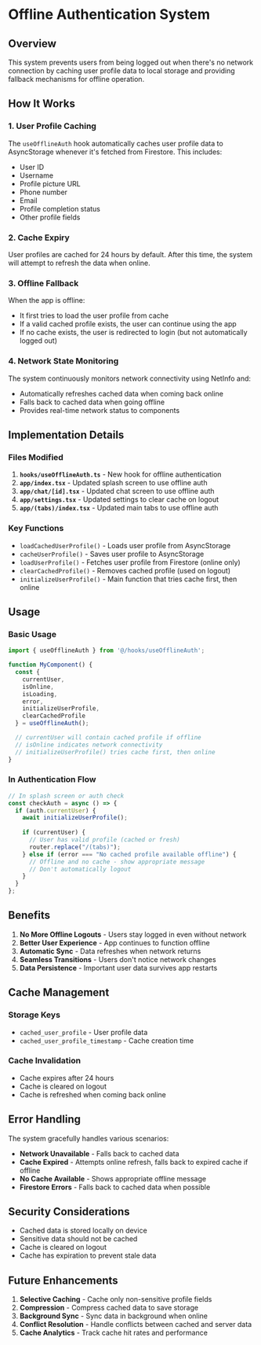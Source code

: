 # Offline Authentication System

## Overview

This system prevents users from being logged out when there's no network connection by caching user profile data to local storage and providing fallback mechanisms for offline operation.

## How It Works

### 1. User Profile Caching

The `useOfflineAuth` hook automatically caches user profile data to AsyncStorage whenever it's fetched from Firestore. This includes:
- User ID
- Username
- Profile picture URL
- Phone number
- Email
- Profile completion status
- Other profile fields

### 2. Cache Expiry

User profiles are cached for 24 hours by default. After this time, the system will attempt to refresh the data when online.

### 3. Offline Fallback

When the app is offline:
- It first tries to load the user profile from cache
- If a valid cached profile exists, the user can continue using the app
- If no cache exists, the user is redirected to login (but not automatically logged out)

### 4. Network State Monitoring

The system continuously monitors network connectivity using NetInfo and:
- Automatically refreshes cached data when coming back online
- Falls back to cached data when going offline
- Provides real-time network status to components

## Implementation Details

### Files Modified

1. **`hooks/useOfflineAuth.ts`** - New hook for offline authentication
2. **`app/index.tsx`** - Updated splash screen to use offline auth
3. **`app/chat/[id].tsx`** - Updated chat screen to use offline auth
4. **`app/settings.tsx`** - Updated settings to clear cache on logout
5. **`app/(tabs)/index.tsx`** - Updated main tabs to use offline auth

### Key Functions

- `loadCachedUserProfile()` - Loads user profile from AsyncStorage
- `cacheUserProfile()` - Saves user profile to AsyncStorage
- `loadUserProfile()` - Fetches user profile from Firestore (online only)
- `clearCachedProfile()` - Removes cached profile (used on logout)
- `initializeUserProfile()` - Main function that tries cache first, then online

## Usage

### Basic Usage

```typescript
import { useOfflineAuth } from '@/hooks/useOfflineAuth';

function MyComponent() {
  const { 
    currentUser, 
    isOnline, 
    isLoading, 
    error,
    initializeUserProfile,
    clearCachedProfile 
  } = useOfflineAuth();

  // currentUser will contain cached profile if offline
  // isOnline indicates network connectivity
  // initializeUserProfile() tries cache first, then online
}
```

### In Authentication Flow

```typescript
// In splash screen or auth check
const checkAuth = async () => {
  if (auth.currentUser) {
    await initializeUserProfile();
    
    if (currentUser) {
      // User has valid profile (cached or fresh)
      router.replace("/(tabs)");
    } else if (error === "No cached profile available offline") {
      // Offline and no cache - show appropriate message
      // Don't automatically logout
    }
  }
};
```

## Benefits

1. **No More Offline Logouts** - Users stay logged in even without network
2. **Better User Experience** - App continues to function offline
3. **Automatic Sync** - Data refreshes when network returns
4. **Seamless Transitions** - Users don't notice network changes
5. **Data Persistence** - Important user data survives app restarts

## Cache Management

### Storage Keys

- `cached_user_profile` - User profile data
- `cached_user_profile_timestamp` - Cache creation time

### Cache Invalidation

- Cache expires after 24 hours
- Cache is cleared on logout
- Cache is refreshed when coming back online

## Error Handling

The system gracefully handles various scenarios:

- **Network Unavailable** - Falls back to cached data
- **Cache Expired** - Attempts online refresh, falls back to expired cache if offline
- **No Cache Available** - Shows appropriate offline message
- **Firestore Errors** - Falls back to cached data when possible

## Security Considerations

- Cached data is stored locally on device
- Sensitive data should not be cached
- Cache is cleared on logout
- Cache has expiration to prevent stale data

## Future Enhancements

1. **Selective Caching** - Cache only non-sensitive profile fields
2. **Compression** - Compress cached data to save storage
3. **Background Sync** - Sync data in background when online
4. **Conflict Resolution** - Handle conflicts between cached and server data
5. **Cache Analytics** - Track cache hit rates and performance
